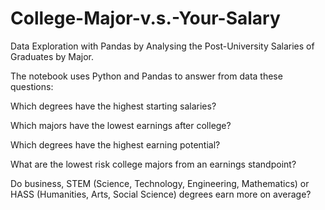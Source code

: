 # College-Major-v.s.-Your-Salary

Data Exploration with Pandas by Analysing the Post-University Salaries of Graduates by Major.

The notebook uses Python and Pandas to answer from data these questions:

Which degrees have the highest starting salaries? 

Which majors have the lowest earnings after college?

Which degrees have the highest earning potential?

What are the lowest risk college majors from an earnings standpoint?

Do business, STEM (Science, Technology, Engineering, Mathematics) or HASS (Humanities, Arts, Social Science) degrees earn more on average?




